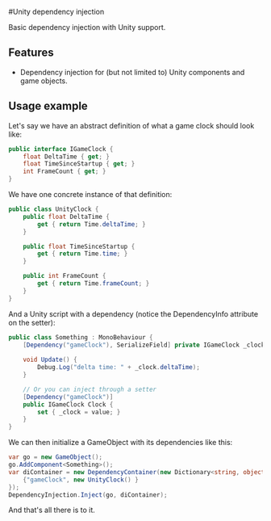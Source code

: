 #Unity dependency injection

Basic dependency injection with Unity support.

## Features

 - Dependency injection for (but not limited to) Unity components and game objects.

## Usage example

Let's say we have an abstract definition of what a game clock should look like:

``` c#
public interface IGameClock {
    float DeltaTime { get; }
    float TimeSinceStartup { get; }
    int FrameCount { get; }
}
```

We have one concrete instance of that definition:

``` c#
public class UnityClock {
    public float DeltaTime {
        get { return Time.deltaTime; }
    }

    public float TimeSinceStartup {
        get { return Time.time; }
    }

    public int FrameCount {
        get { return Time.frameCount; }
    }
}
```

And a Unity script with a dependency (notice the DependencyInfo attribute on the setter):

``` c#
public class Something : MonoBehaviour {
    [Dependency("gameClock"), SerializeField] private IGameClock _clock;
    
    void Update() {
        Debug.Log("delta time: " + _clock.deltaTime);
    } 

    // Or you can inject through a setter
    [Dependency("gameClock")]
    public IGameClock Clock {
        set { _clock = value; }
    }
}
```

We can then initialize a GameObject with its dependencies like this:

``` c#
var go = new GameObject();
go.AddComponent<Something>();
var diContainer = new DependencyContainer(new Dictionary<string, object> {
    {"gameClock", new UnityClock() }    
});
DependencyInjection.Inject(go, diContainer);
```

And that's all there is to it.

